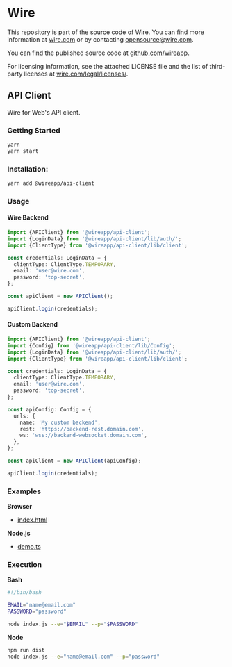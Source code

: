 # Wire

This repository is part of the source code of Wire. You can find more information at [wire.com](https://wire.com) or by contacting opensource@wire.com.

You can find the published source code at [github.com/wireapp](https://github.com/wireapp).

For licensing information, see the attached LICENSE file and the list of third-party licenses at [wire.com/legal/licenses/](https://wire.com/legal/licenses/).

## API Client

Wire for Web's API client.

### Getting Started

```bash
yarn
yarn start
```

### Installation:

```bash
yarn add @wireapp/api-client
```

### Usage

#### Wire Backend

```ts
import {APIClient} from '@wireapp/api-client';
import {LoginData} from '@wireapp/api-client/lib/auth/';
import {ClientType} from '@wireapp/api-client/lib/client';

const credentials: LoginData = {
  clientType: ClientType.TEMPORARY,
  email: 'user@wire.com',
  password: 'top-secret',
};

const apiClient = new APIClient();

apiClient.login(credentials);
```

#### Custom Backend

```ts
import {APIClient} from '@wireapp/api-client';
import {Config} from '@wireapp/api-client/lib/Config';
import {LoginData} from '@wireapp/api-client/lib/auth/';
import {ClientType} from '@wireapp/api-client/lib/client';

const credentials: LoginData = {
  clientType: ClientType.TEMPORARY,
  email: 'user@wire.com',
  password: 'top-secret',
};

const apiConfig: Config = {
  urls: {
    name: 'My custom backend',
    rest: 'https://backend-rest.domain.com',
    ws: 'wss://backend-websocket.domain.com',
  },
};

const apiClient = new APIClient(apiConfig);

apiClient.login(credentials);
```

### Examples

**Browser**

- [index.html](index.html)

**Node.js**

- [demo.ts](demo.ts)

### Execution

**Bash**

```bash
#!/bin/bash

EMAIL="name@email.com"
PASSWORD="password"

node index.js --e="$EMAIL" --p="$PASSWORD"
```

**Node**

```bash
npm run dist
node index.js --e="name@email.com" --p="password"
```

